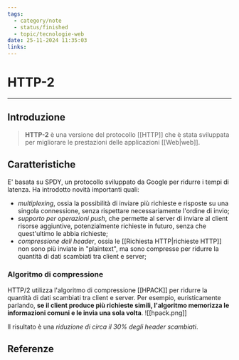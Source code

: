 ```yaml
---
tags:
  - category/note
  - status/finished
  - topic/tecnologie-web
date: 25-11-2024 11:35:03
links:
---
```

# HTTP-2
---
## Introduzione
> **HTTP-2** è una versione del protocollo [[HTTP]] che è stata sviluppata per migliorare le prestazioni delle applicazioni [[Web|web]].

## Caratteristiche
E' basata su SPDY, un protocollo sviluppato da Google per ridurre i tempi di latenza. Ha introdotto novità importanti quali:
- _multiplexing_, ossia la possibilità di inviare più richieste e risposte su una singola connessione, senza rispettare necessariamente l'ordine di invio;
- _supporto per operazioni push_, che permette al server di inviare al client risorse aggiuntive, potenzialmente richieste in futuro, senza che quest'ultimo le abbia richieste;
- _compressione deli header_, ossia le [[Richiesta HTTP|richieste HTTP]] non sono più inviate in "plaintext", ma sono compresse per ridurre la quantità di dati scambiati tra client e server;

### Algoritmo di compressione
HTTP/2 utilizza l'algoritmo di compressione [[HPACK]] per ridurre la quantità di dati scambiati tra client e server. Per esempio, euristicamente parlando, **se il client produce più richieste simili, l'algoritmo memorizza le informazioni comuni e le invia una sola volta**.
![[hpack.png]]

Il risultato è una _riduzione di circa il 30% degli header scambiati_.

## Referenze